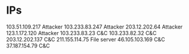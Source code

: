 # IPs

103.51.109.217	Attacker
103.233.83.247	Attacker
203.12.202.64	Attacker
123.1.172.120	Attacker
103.233.83.23	C&C
103.233.82.32	C&C
203.12.202.137	C&C
211.155.114.75	File server
46.105.103.169	C&C
37.187.154.79	C&C
